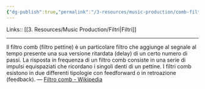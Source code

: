 ```yaml
---
{"dg-publish":true,"permalink":"/3-resources/music-production/comb-filter/"}
---
```


Links:: [[3. Resources/Music Production/Filtri\|Filtri]]

---
Il filtro comb (filtro pettine) è un particolare filtro che aggiunge al segnale al tempo presente una sua versione ritardata (delay) di un certo numero di passi. La risposta in frequenza di un filtro comb consiste in una serie di impulsi equispaziati che ricordano i singoli denti di un pettine. I filtri comb esistono in due differenti tipologie con feedforward o in retroazione (feedback). — [Filtro comb - Wikipedia](https://it.wikipedia.org/wiki/Filtro_comb)


